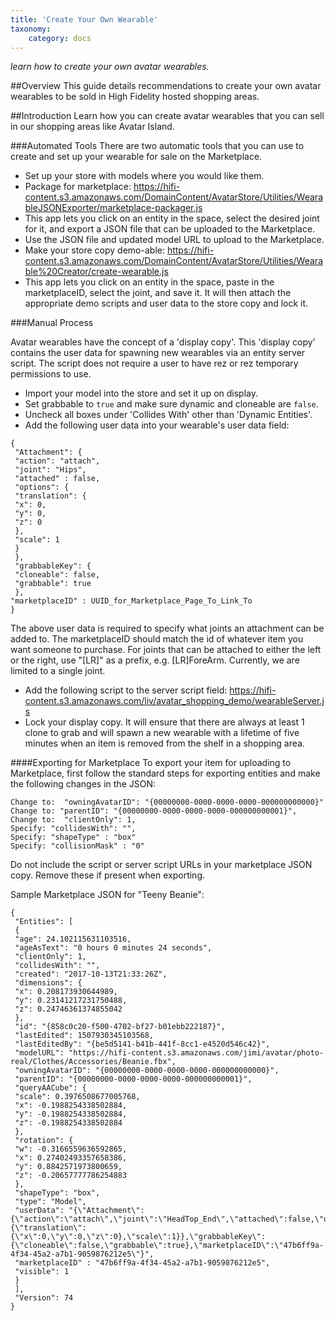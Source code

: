 ```yaml
---
title: 'Create Your Own Wearable'
taxonomy:
	category: docs
---
```


*learn how to create your own avatar wearables.*

##Overview
This guide details recommendations to create your own avatar wearables to be sold in High Fidelity hosted shopping areas. 

##Introduction
Learn how you can create avatar wearables that you can sell in our shopping areas like Avatar Island. 

###Automated Tools
There are two automatic tools that you can use to create and set up your wearable for sale on the Marketplace. 

* Set up your store with models where you would like them.
* Package for marketplace: https://hifi-content.s3.amazonaws.com/DomainContent/AvatarStore/Utilities/WearableJSONExporter/marketplace-packager.js
* This app lets you click on an entity in the space, select the desired joint for it, and export a JSON file that can be uploaded to the Marketplace. 
* Use the JSON file and updated model URL to upload to the Marketplace. 
* Make your store copy demo-able: https://hifi-content.s3.amazonaws.com/DomainContent/AvatarStore/Utilities/Wearable%20Creator/create-wearable.js
* This app lets you click on an entity in the space, paste in the marketplaceID, select the joint, and save it. It will then attach the appropriate demo scripts and user data to the store copy and lock it. 

###Manual Process

Avatar wearables have the concept of a 'display copy'. This 'display copy' contains the user data for spawning new wearables via an entity server script. The script does not require a user to have rez or rez temporary permissions to use. 

* Import your model into the store and set it up on display. 
* Set grabbable to `true` and make sure dynamic and cloneable are `false`. 
* Uncheck all boxes under 'Collides With' other than 'Dynamic Entities'.
* Add the following user data into your wearable's user data field:
```
{
 "Attachment": {
 "action": "attach",
 "joint": "Hips",
 "attached" : false,
 "options": {
 "translation": {
 "x": 0,
 "y": 0,
 "z": 0
 },
 "scale": 1
 }
 },
 "grabbableKey": {
 "cloneable": false,
 "grabbable": true
 },
"marketplaceID" : UUID_for_Marketplace_Page_To_Link_To
}
```
The above user data is required to specify what joints an attachment can be added to. The marketplaceID should match the id of whatever item you want someone to purchase. For joints that can be attached to either the left or the right, use "[LR]" as a prefix, e.g. [LR]ForeArm. Currently, we are limited to a single joint.

* Add the following script to the server script field: https://hifi-content.s3.amazonaws.com/liv/avatar_shopping_demo/wearableServer.js
* Lock your display copy. It will ensure that there are always at least 1 clone to grab and will spawn a new wearable with a lifetime of five minutes when an item is removed from the shelf in a shopping area. 

####Exporting for Marketplace
To export your item for uploading to Marketplace, first follow the standard steps for exporting entities and make the following changes in the JSON:

```
Change to:  "owningAvatarID": "{00000000-0000-0000-0000-000000000000}"
Change to: "parentID": "{00000000-0000-0000-0000-000000000001}",
Change to:  "clientOnly": 1,
Specify: "collidesWith": "",
Specify: "shapeType" : "box"
Specify: "collisionMask" : "0"
```
Do not include the script or server script URLs in your marketplace JSON copy. Remove these if present when exporting.

Sample Marketplace JSON for "Teeny Beanie": 

```
{
 "Entities": [
 {
 "age": 24.102115631103516,
 "ageAsText": "0 hours 0 minutes 24 seconds",
 "clientOnly": 1,
 "collidesWith": "",
 "created": "2017-10-13T21:33:26Z",
 "dimensions": {
 "x": 0.208173930644989,
 "y": 0.23141217231750488,
 "z": 0.24746361374855042
 },
 "id": "{858c0c20-f500-4702-bf27-b01ebb222187}",
 "lastEdited": 1507930345103568,
 "lastEditedBy": "{be5d5141-b41b-441f-8cc1-e4520d546c42}",
 "modelURL": "https://hifi-content.s3.amazonaws.com/jimi/avatar/photo-real/Clothes/Accessories/Beanie.fbx",
 "owningAvatarID": "{00000000-0000-0000-0000-000000000000}",
 "parentID": "{00000000-0000-0000-0000-000000000001}",
 "queryAACube": {
 "scale": 0.3976508677005768,
 "x": -0.1988254338502884,
 "y": -0.1988254338502884,
 "z": -0.1988254338502884
 },
 "rotation": {
 "w": -0.3166559636592865,
 "x": 0.27402493357658386,
 "y": 0.8842571973800659,
 "z": -0.20657777786254883
 },
 "shapeType": "box",
 "type": "Model",
 "userData": "{\"Attachment\":{\"action\":\"attach\",\"joint\":\"HeadTop_End\",\"attached\":false,\"options\":{\"translation\":{\"x\":0,\"y\":0,\"z\":0},\"scale\":1}},\"grabbableKey\":{\"cloneable\":false,\"grabbable\":true},\"marketplaceID\":\"47b6ff9a-4f34-45a2-a7b1-9059876212e5\"}",
 "marketplaceID" : "47b6ff9a-4f34-45a2-a7b1-9059876212e5",
 "visible": 1
 }
 ],
 "Version": 74
}
```




